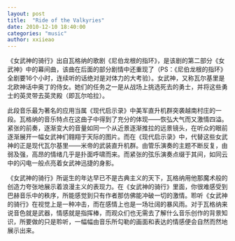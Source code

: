 ```yaml
---
layout: post
title:  "Ride of the Valkyries"
date: 2010-12-10 18:40:00
categories: "music"
author: xxiieao
---
```


《女武神的骑行》出自瓦格纳的歌剧《尼伯龙根的指环》，是该剧的第二部分《女武神》中的幕间曲，该曲在后面的部分剧情中还重现了（PS：《尼伯龙根的指环》全剧要16个小时，连续听的话绝对是对体力的大考验）。女武神，又称瓦尔基里是北欧神话中奥丁的侍女。她们的任务之一是从战场上挑选死去的勇士，并将这些勇士的英灵带去英灵殿（即瓦尔哈拉）。

此段音乐最为著名的应用当属《现代启示录》中美军直升机群突袭越南村庄的一段。瓦格纳的音乐特点在这曲子中得到了充分的体现——恢弘大气而又激情四溢。紧张的前奏，逐渐变大的音量如同一个从近景逐渐推拉的远景镜头，在听众的眼前逐渐展开一幅女武神们翱翔于天际的图片。而在《现代启示录》中，代替这些女武神的正是现代瓦尔基里——米帝的武装直升机群。由管乐演奏的主题不断反复，由弱及强，高昂的情绪几乎是扑面呼啸而来。而紧张的弦乐演奏点缀于其间，如同云中的闪电一般点亮着女武神迅捷的身影。

《女武神的骑行》所诞生的年达早已不是古典主义的天下，瓦格纳用他那魔术般的创造力夸张地展示着浪漫主义的表现力。在《女武神的骑行》里面，你很难感受到巴赫音乐中的秩序，所能感觉到只有作者那仿佛能冲破一切的激情。聆听《女武神的骑行》在视觉上是一种冲击，而在感情上也是一场壮阔的暴风雨。对于瓦格纳来说音色就是武器，情感就是指挥棒，而观众们也无需去了解什么音乐创作的背景知识，所要做的只是聆听，一幅幅由音乐所勾勒的画面和表达的情感便会自然而然地展示出来。
